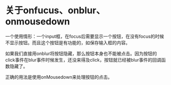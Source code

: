# 关于onfucus、onblur、onmousedown

一个使用情形：一个input框，在focus后需要显示一个按钮，在没有focus的时候不显示按钮。而且这个按钮是有功能的，如保存输入框的内容。

如果我们直接用onblur将按钮隐藏，那么按钮本身也不能被点击。因为按钮的click事件在blur事件时候发生，还没来得及click，按钮就已经被blur事件的回调函数隐藏了。

正确的用法是使用onMousedown来处理按钮的点击。